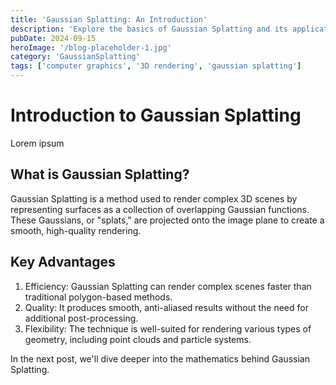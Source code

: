 ```yaml
---
title: 'Gaussian Splatting: An Introduction'
description: 'Explore the basics of Gaussian Splatting and its applications in computer graphics'
pubDate: 2024-09-15
heroImage: '/blog-placeholder-1.jpg'
category: 'GaussianSplatting'
tags: ['computer graphics', '3D rendering', 'gaussian splatting']
---
```


# Introduction to Gaussian Splatting

Lorem ipsum 

## What is Gaussian Splatting?

Gaussian Splatting is a method used to render complex 3D scenes by representing surfaces as a collection of overlapping Gaussian functions. These Gaussians, or "splats," are projected onto the image plane to create a smooth, high-quality rendering.

## Key Advantages

1. Efficiency: Gaussian Splatting can render complex scenes faster than traditional polygon-based methods.
2. Quality: It produces smooth, anti-aliased results without the need for additional post-processing.
3. Flexibility: The technique is well-suited for rendering various types of geometry, including point clouds and particle systems.

In the next post, we'll dive deeper into the mathematics behind Gaussian Splatting.